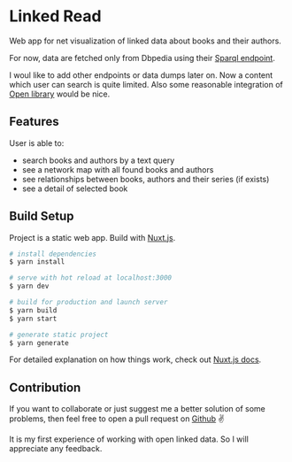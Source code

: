 # Linked Read

Web app for net visualization of linked data about books and their authors.

For now, data are fetched only from Dbpedia using their [Sparql endpoint](http://dbpedia.org/sparql/).

I woul like to add other endpoints or data dumps later on. Now a content which user can search is quite limited. Also some reasonable integration of [Open library](https://openlibrary.org/developers) would be nice.

## Features

User is able to:

- search books and authors by a text query
- see a network map with all found books and authors
- see relationships between books, authors and their series (if exists)
- see a detail of selected book

## Build Setup

Project is a static web app. Build with [Nuxt.js](https://nuxtjs.org/).

```bash
# install dependencies
$ yarn install

# serve with hot reload at localhost:3000
$ yarn dev

# build for production and launch server
$ yarn build
$ yarn start

# generate static project
$ yarn generate
```

For detailed explanation on how things work, check out [Nuxt.js docs](https://nuxtjs.org).

## Contribution

If you want to collaborate or just suggest me a better solution of some problems, then feel free to open a pull request on [Github](https://github.com/dmitrijt9/linked-read/pulls) ✌

It is my first experience of working with open linked data. So I will appreciate any feedback.
